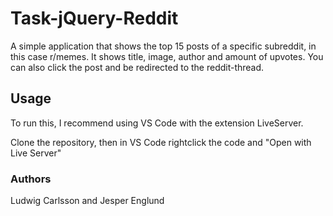 # Task-jQuery-Reddit
A simple application that shows the top 15 posts of a specific subreddit, in this case r/memes. It shows title, image, author and amount of upvotes. You can also click the post and be redirected to the reddit-thread.

## Usage
To run this, I recommend using VS Code with the extension LiveServer.

Clone the repository, then in VS Code rightclick the code and "Open with Live Server"

### Authors

Ludwig Carlsson and Jesper Englund
